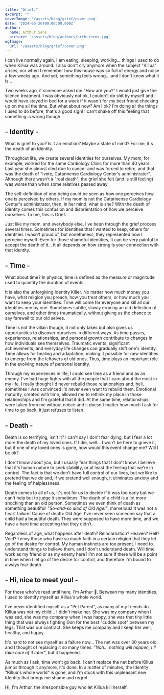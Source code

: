 ```yaml
---
title: "Grief."
excerpt: ""
coverImage: '/assets/blog/grief/cover.png'
date: '2024-05-20T00:00:00.000Z'
author:
  name: Arthur Sens
  picture: '/assets/blog/authors/arthursens.jpg'
ogImage:
  url: '/assets/blog/grief/cover.png'
---
```


I can live normally again, I am eating, sleeping, working... things I used to do when Killua was around. I also don't cry anymore when the subject "Killua" arises, nor when I remember how this house was so full of energy and noise a few weeks ago. And yet, something feels wrong... and I don't know what it is...

Two weeks ago, if someone asked me "How are you?" I would just give the silence treatment. I was obviously not ok, I couldn't do shit by myself and I would have stayed in bed for a week if it wasn't for my best friend checking up on me all the time. But what about now? Am I ok? I'm doing all the things I used to do before, that's a good sign! I can't shake off this feeling that something is wrong though.

## - Identity -

What is grief to you? Is it an emotion? Maybe a state of mind? For me, it's the death of an Identity.

Throughout life, we create several identities for ourselves. My mom, for example, worked for the same Cardiology Clinic for more than 40 years. Last year she almost died due to cancer and was forced to retire, and that was the death of "Ivete, Catarinense Cardiology Center's administrator". Although there wasn't a "real death", the grief she felt (and is still feeling) was worse than when some relatives passed away.

The self-definition of one being could be seen as how one perceives how one is perceived by others. If my mom is not the Catarinense Cardiology Center's administrator, then, in her mind, what is she? With the death of identity comes this confusion and disorientation of how we perceive ourselves. To me, this is Grief.

Just like my mom, and everybody else, I've been through the grief process several times. Sometimes for identities that I wanted to keep, others for identities I wasn't proud of, but nonetheless, they represented how I perceive myself. Even for those shameful identities, it can be very painful to accept the death of it... it all depends on how strong is your connection with that identity.

## - Time -

What about time? In physics, time is defined as the measure or magnitude used to quantify the duration of events.

It is also the unforgiving Identity Killer. No matter how much money you have, what religion you preach, how you treat others, or how much you want to keep your identities. Time will come for everyone and kill all our identities one by one. Sometimes subtle, slowly eroding an old definition of ourselves, and other times traumatically, without giving us the chance to say farewell to our old selves.

Time is not the villain though, it not only takes but also gives us opportunities to discover ourselves in different ways. As time passes, experiences, relationships, and personal growth contribute to changes in how individuals see themselves. Traumatic events, significant achievements, and everyday life changes can gradually shift one's identity. Time allows for healing and adaptation, making it possible for new identities to emerge from the leftovers of old ones. Thus, time plays an important role in the evolving nature of personal identity.

Through my experiences in life, I could see time as a friend and as an enemy. I've had huge fights with all the people that I care about the most in my life. I really thought I'd never rebuild those relationships and, hell, sometimes I was convinced I'd never even want to rebuild them. Emotional maturity, created with time, allowed me to rethink my place in those relationships and I'm grateful that it did. At the same time, relationships were taken from me without notice and it doesn't matter how much I ask for time to go back, it just refuses to listen. 

## - Death - 

Death is so terrifying, isn't it? I can't say I don't fear dying, but I fear a lot more the death of my loved ones. If I die, well... I won't be here to grieve it, but if one of my loved ones is gone, how would this event change me? Will I be ok?

I don't know about you, but I usually fear things that I don't know. I believe that it's human nature to seek stability, or at least the feeling that we're in control. The fact is that we don't have full control of our lives, but we like to pretend that we do and, if we pretend well enough, it eliminates anxiety and the feeling of helplessness.

Death comes to all of us, it's not for us to decide if it was too early but we can't help but to judge it sometimes. The death of a child is a lot more shocking than an old person. Sometimes we even think of death as something beautiful! _"So-and-so died of Old Age!"_, marvelous! It was not a heart failure! Cause of death: Old Age. I've never seen someone say that a child had a beautiful death. They were supposed to have more time, and we have a hard time accepting that they didn't.

Regardless of age, what happens after death? Reincarnation? Heaven? Hell? Void? I envy those who have so much faith in a certain religion that they let go of the desire for control. My human instincts are too present. I need to understand things to believe them, and I don't understand death. Will time work as my friend or as my enemy here? I'm not sure if there will be a point in time when I let go of the desire for control, and therefore I'm bound to always fear death. 

## - Hi, nice to meet you! -

For those who've read until here, I'm Arthur 👋. Between my many identities, I used to identify myself as Killua's whole world. 

I've never identified myself as a "Pet Parent", as many of my friends do. Killua was not my child... I didn't make her. She was my company when I was sad, she was my company when I was happy, she was that tiny little thing that was always fighting Gon for the best "cuddle spot" between my legs. That was our contract. She keeps me company and I keep her well, healthy, and happy.

It's hard to not see myself as a failure now... The net was over 30 years old, and I thought of replacing it so many times. _"Nah... nothing will happen, I'll take care of it later"_, but it happened.

As much as I ask, time won't go back. I can't replace the net before Killua jumps through it anymore, it's done. In a matter of minutes, the Identity "Killua's whole world" is gone, and I'm stuck with this unpleasant new Identity that brings me shame and regret.

Hi, I'm Arthur, the irresponsible guy who let Killua kill herself.